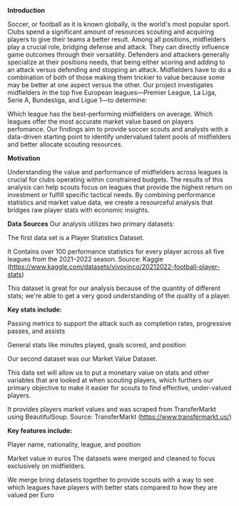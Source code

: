 **Introduction**

Soccer, or football as it is known globally, is the world's most popular sport. Clubs spend a significant amount of resources scouting and acquiring players to give their teams a better result. Among all positions, midfielders play a crucial role, bridging defense and attack. They can directly influence game outcomes through their versatility. Defenders and attackers generally specialize at their positions needs, that being either scoring and adding to an attack versus defending and stopping an attack. Midfielders have to do a combination of both of those making them trickier to value because some may be better at one aspect versus the other. Our project investigates midfielders in the top five European leagues—Premier League, La Liga, Serie A, Bundesliga, and Ligue 1—to determine:

Which league has the best-performing midfielders on average.
Which leagues offer the most accurate market value based on players perfomance.
Our findings aim to provide soccer scouts and analysts with a data-driven starting point to identify undervalued talent pools of midfielders and better allocate scouting resources.

**Motivation**

Understanding the value and performance of midfielders across leagues is crucial for clubs operating within constrained budgets. The results of this analysis can help scouts focus on leagues that provide the highest return on investment or fulfill specific tactical needs. By combining performance statistics and market value data, we create a resourceful analysis that bridges raw player stats with economic insights.

**Data Sources**
Our analysis utilizes two primary datasets:

The first data set is a Player Statistics Dataset.

It Contains over 100 performance statistics for every player across all five leagues from the 2021–2022 season. Source: Kaggle (https://www.kaggle.com/datasets/vivovinco/20212022-football-player-stats)

This dataset is great for our analysis because of the quantity of different stats; we're able to get a very good understanding of the quality of a player.

**Key stats include:**

Passing metrics to support the attack such as completion rates, progressive passes, and assists

General stats like minutes played, goals scored, and position

Our second dataset was our Market Value Dataset.

This data set will allow us to put a monetary value on stats and other variables that are looked at when scouting players, which furthers our primary objective to make it easier for scouts to find effective, under-valued players.

It provides players market values and was scraped from TransferMarkt using BeautifulSoup. Source: TransferMarkt (https://www.transfermarkt.us/)

**Key features include:**

Player name, nationality, league, and position

Market value in euros The datasets were merged and cleaned to focus exclusively on midfielders.

We merge bring datasets together to provide scouts with a way to see which leagues have players with better stats compared to how they are valued per Euro
